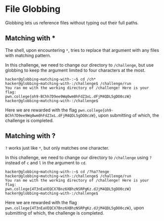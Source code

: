 # File Globbing
Globbing lets us reference files without typing out their full paths.

## Matching with *
The shell, upon encountering `*`, tries to replace that argument with any files with matching pattern.

In this challenge, we need to change our directory to `/challenge`, but use globbing to keep the argument limited to four characters at the most.
```
hacker@globbing~matching-with-:~$ cd /ch*
hacker@globbing~matching-with-:/challenge$ /challenge/run
You ran me with the working directory of /challenge! Here is your flag:
pwn.college{oh9-BChh7D9ee9Wq0wm0hFdZ3xL.dFjM4QDL5gDO0czW}
hacker@globbing~matching-with-:/challenge$
```

Here we are rewarded with the flag `pwn.college{oh9-BChh7D9ee9Wq0wm0hFdZ3xL.dFjM4QDL5gDO0czW}`, upon submitting of which, the challenge is completed.

## Matching with ?
`?` works  just like `*`, but only matches one character.

In this challenge, we need to change our directory to `/challenge` using `?` instead of `c` and `l` in the argument to `cd`.
```
hacker@globbing~matching-with-:~$ cd /?ha??enge
hacker@globbing~matching-with-:/challenge$ /challenge/run
You ran me with the working directory of /challenge! Here is your flag:
pwn.college{4T3nEaVEQCX7Bnz6XBhzNSRPgKz.dJjM4QDL5gDO0czW}
hacker@globbing~matching-with-:/challenge$
```
Here we are rewarded with the flag `pwn.college{4T3nEaVEQCX7Bnz6XBhzNSRPgKz.dJjM4QDL5gDO0czW}`, upon submitting of which, the challenge is completed.
